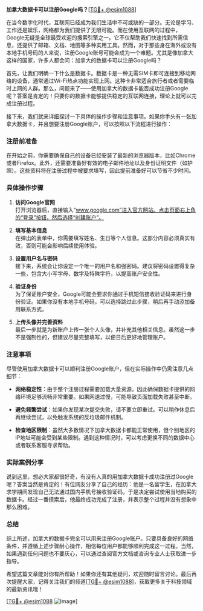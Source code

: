 **加拿大数据卡可以注册Google吗？**[[TG💪+ @esim1088](https://t.me/s/esim1088)]

在当今数字化时代，互联网已经成为我们生活中不可或缺的一部分。无论是学习、工作还是娱乐，网络都为我们提供了无限可能。而在使用互联网的过程中，Google无疑是全球最受欢迎的搜索引擎之一。它不仅帮助我们快速找到所需信息，还提供了邮箱、文档、地图等多种实用工具。然而，对于那些身在海外或没有本地手机号码的人来说，注册Google账号可能会成为一个难题。尤其是像加拿大这样的国家，许多人都会问：加拿大的数据卡可以注册Google吗？

首先，让我们明确一下什么是数据卡。数据卡是一种无需SIM卡即可连接到移动网络的设备，通常通过Wi-Fi热点功能实现上网。这种卡非常适合旅行者或者需要临时上网的人群。那么，问题来了——使用加拿大的数据卡能否成功注册Google呢？答案是肯定的！只要你的数据卡能够提供稳定的互联网连接，理论上就可以完成注册过程。

接下来，我们就来详细探讨一下具体的操作步骤和注意事项。如果你手头有一张加拿大数据卡，并且想要注册Google账户，可以按照以下流程进行操作：

### 注册前准备

在开始之前，你需要确保自己的设备已经安装了最新的浏览器版本，比如Chrome或者Firefox。此外，还需要准备好有效的电子邮件地址以及身份证明文件（如护照）。这些资料将在注册过程中被要求填写，因此提前准备好可以节省不少时间。

### 具体操作步骤

1. **访问Google官网**  
   打开浏览器后，直接输入“www.google.com”进入官方网站。点击页面右上角的“登录”按钮，然后选择“创建账户”。

2. **填写基本信息**  
   在弹出的表单中，你需要填写姓名、生日等个人信息。这部分内容必须真实有效，否则可能会影响后续使用体验。

3. **设置用户名与密码**  
   接下来，系统会让你设定一个唯一的用户名和强密码。建议将密码设置得复杂一些，包含大小写字母、数字及特殊字符，以提高账户安全性。

4. **验证身份**  
   为了保证账户安全，Google可能会要求你通过手机短信接收验证码来进行身份验证。如果你没有本地手机号码，可以选择跳过此步骤，稍后再手动添加备用联系方式。

5. **上传头像并完善资料**  
   最后一步就是为新账户上传一张个人头像，并补充其他相关信息。虽然这一步不是强制性的，但建议尽量完整填写，以便日后更好地管理账户。

### 注意事项

尽管使用加拿大数据卡可以顺利注册Google账户，但在实际操作中仍需注意几点细节：

- **网络稳定性**：由于整个注册过程需要加载大量资源，因此确保数据卡提供的网络环境足够流畅非常重要。如果网速过慢，可能导致页面加载失败甚至中断。
  
- **避免频繁尝试**：如果你发现某次提交失败，请不要立即重试。可以稍作休息后再继续尝试，以免触发系统的反垃圾邮件机制。

- **检查地区限制**：虽然大多数情况下加拿大数据卡都能正常使用，但个别地区的IP地址可能会受到某些限制。遇到这种情况时，可以考虑更换不同的数据中心或者联系客服寻求帮助。

### 实际案例分享

说到这里，想必大家都很好奇，有没有人真的用加拿大数据卡成功注册过Google呢？答案当然是肯定的！有位网友分享了自己的经历：他是一名留学生，在加拿大求学期间发现自己无法通过国内手机号接收验证码，于是决定尝试使用当地购买的数据卡。经过一番摸索后，他最终成功完成了注册，并表示整个过程并没有想象中那么困难。

### 总结

综上所述，加拿大的数据卡完全可以用来注册Google账户。只要具备良好的网络条件，并遵循上述步骤耐心操作，相信每位用户都能够顺利完成这一过程。当然，如果遇到任何问题也不要灰心，可以通过查阅官方文档或咨询专业人士获取进一步指导。

希望这篇文章能对你有所帮助！如果你还有其他疑问，欢迎随时留言讨论。最后再次提醒大家，记得关注我们的频道[[TG💪+ @esim1088](https://t.me/s/esim1088)]，获取更多关于科技领域的最新资讯哦！

[[TG💪+ @esim1088](https://t.me/s/esim1088) ![Image](https://i.postimg.cc/4NQfJmqS/Snipaste-2025-05-13-00-14-12.png)]